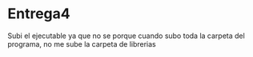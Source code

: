 # Entrega4
Subi el ejecutable ya que no se porque cuando subo toda la carpeta del programa, no me sube la carpeta de librerias
